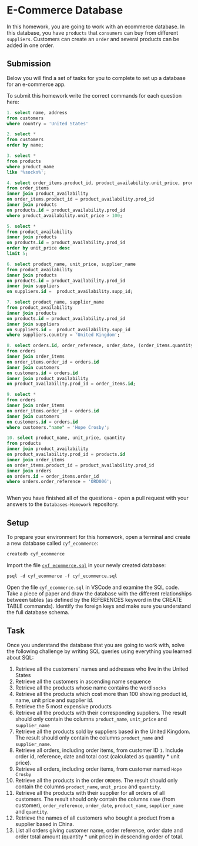 # E-Commerce Database

In this homework, you are going to work with an ecommerce database. In this database, you have `products` that `consumers` can buy from different `suppliers`. Customers can create an `order` and several products can be added in one order.

## Submission

Below you will find a set of tasks for you to complete to set up a database for an e-commerce app.

To submit this homework write the correct commands for each question here:

```sql
1. select name, address
from customers
where country = 'United States'

2. select *
from customers
order by name;

3. select *
from products
where product_name
like '%socks%';

4. select order_items.product_id, product_availability.unit_price, products.product_name, supplier_id
from order_items
inner join product_availability
on order_items.product_id = product_availability.prod_id
inner join products
on products.id = product_availability.prod_id
where product_availability.unit_price > 100;

5. select *
from product_availability
inner join products
on products.id = product_availability.prod_id
order by unit_price desc
limit 5;

6. select product_name, unit_price, supplier_name
from product_availability
inner join products
on products.id = product_availability.prod_id
inner join suppliers
on suppliers.id =  product_availability.supp_id;

7. select product_name, supplier_name
from product_availability
inner join products
on products.id = product_availability.prod_id
inner join suppliers
on suppliers.id =  product_availability.supp_id
where suppliers.country = 'United Kingdom';

8. select orders.id, order_reference, order_date, (order_items.quantity * product_availability.unit_price) as total_cost
from orders
inner join order_items
on order_items.order_id = orders.id
inner join customers
on customers.id = orders.id
inner join product_availability
on product_availability.prod_id = order_items.id;

9. select *
from orders
inner join order_items
on order_items.order_id = orders.id
inner join customers
on customers.id = orders.id
where customers."name" = 'Hope Crosby';

10. select product_name, unit_price, quantity
from products
inner join product_availability
on product_availability.prod_id = products.id
inner join order_items
on order_items.product_id = product_availability.prod_id
inner join orders
on orders.id = order_items.order_id
where orders.order_reference = 'ORD006';



```

When you have finished all of the questions - open a pull request with your answers to the `Databases-Homework` repository.

## Setup

To prepare your environment for this homework, open a terminal and create a new database called `cyf_ecommerce`:

```sql
createdb cyf_ecommerce
```

Import the file [`cyf_ecommerce.sql`](./cyf_ecommerce.sql) in your newly created database:

```sql
psql -d cyf_ecommerce -f cyf_ecommerce.sql
```

Open the file `cyf_ecommerce.sql` in VSCode and examine the SQL code. Take a piece of paper and draw the database with the different relationships between tables (as defined by the REFERENCES keyword in the CREATE TABLE commands). Identify the foreign keys and make sure you understand the full database schema.

## Task

Once you understand the database that you are going to work with, solve the following challenge by writing SQL queries using everything you learned about SQL:

1. Retrieve all the customers' names and addresses who live in the United States
2. Retrieve all the customers in ascending name sequence
3. Retrieve all the products whose name contains the word `socks`
4. Retrieve all the products which cost more than 100 showing product id, name, unit price and supplier id.
5. Retrieve the 5 most expensive products
6. Retrieve all the products with their corresponding suppliers. The result should only contain the columns `product_name`, `unit_price` and `supplier_name`
7. Retrieve all the products sold by suppliers based in the United Kingdom. The result should only contain the columns `product_name` and `supplier_name`.
8. Retrieve all orders, including order items, from customer ID `1`. Include order id, reference, date and total cost (calculated as quantity \* unit price).
9. Retrieve all orders, including order items, from customer named `Hope Crosby`
10. Retrieve all the products in the order `ORD006`. The result should only contain the columns `product_name`, `unit_price` and `quantity`.
11. Retrieve all the products with their supplier for all orders of all customers. The result should only contain the columns `name` (from customer), `order_reference`, `order_date`, `product_name`, `supplier_name` and `quantity`.
12. Retrieve the names of all customers who bought a product from a supplier based in China.
13. List all orders giving customer name, order reference, order date and order total amount (quantity \* unit price) in descending order of total.
